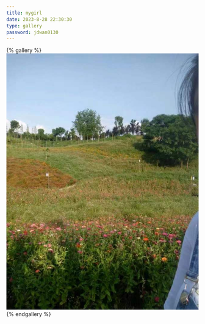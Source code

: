 ```yaml
---
title: mygirl
date: 2023-8-28 22:30:30
type: gallery
password: jdwan0130
---
```


{% gallery %}
![](../../img/mygirl/mygirl.jpg)
{% endgallery %}
